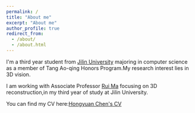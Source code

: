```yaml
---
permalink: /
title: "About me"
excerpt: "About me"
author_profile: true
redirect_from: 
  - /about/
  - /about.html
---
```

I'm a third year student from [Jilin University](https://www.jlu.edu.cn/) majoring in computer science as a member of Tang Ao-qing Honors Program.My research interest lies in 3D vision.

I am working with Associate Professor [Rui Ma](https://ruim-jlu.github.io/) focusing on 3D reconstruction,in my third year of study at Jilin University.

You can find my CV here:[Hongyuan Chen's CV](../assets/CV.pdf)
